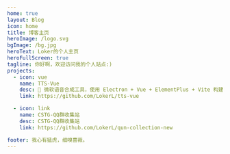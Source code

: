 ```yaml
---
home: true
layout: Blog
icon: home
title: 博客主页
heroImage: /logo.svg
bgImage: /bg.jpg
heroText: Loker的个人主页
heroFullScreen: true
tagline: 你好啊，欢迎访问我的个人站点:)
projects:
  - icon: vue
    name: TTS-Vue
    desc: 🎤 微软语音合成工具，使用 Electron + Vue + ElementPlus + Vite 构建。
    link: https://github.com/LokerL/tts-vue

  - icon: link
    name: CSTG-QQ群收集站
    desc: CSTG-QQ群收集站
    link: https://github.com/LokerL/qun-collection-new

footer: 我心有猛虎，细嗅蔷薇。
---
```

